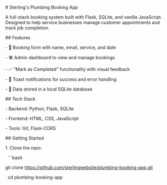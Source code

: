 \# Sterling's Plumbing Booking App



A full-stack booking system built with Flask, SQLite, and vanilla JavaScript. Designed to help service businesses manage customer appointments and track job completion.



\## Features



\- 📅 Booking form with name, email, service, and date

\- 🛠️ Admin dashboard to view and manage bookings

\- ✅ "Mark as Completed" functionality with visual feedback

\- 🔔 Toast notifications for success and error handling

\- 💾 Data stored in a local SQLite database



\## Tech Stack



\- Backend: Python, Flask, SQLite

\- Frontend: HTML, CSS, JavaScript

\- Tools: Git, Flask-CORS



\## Getting Started



1\. Clone the repo:

   ```bash

git clone https://github.com/sterlingwebsite/plumbing-booking-app.git

   cd plumbing-booking-app

